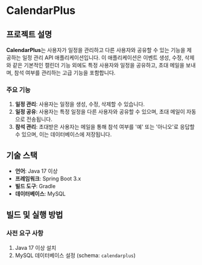 # CalendarPlus

## 프로젝트 설명

**CalendarPlus**는 사용자가 일정을 관리하고 다른 사용자와 공유할 수 있는 기능을 제공하는 일정 관리 API 애플리케이션입니다. 이 애플리케이션은 이벤트 생성, 수정, 삭제와 같은 기본적인 캘린더 기능
외에도 특정 사용자와 일정을 공유하고, 초대 메일을 보내며, 참석 여부를 관리하는 고급 기능을 포함합니다.

### 주요 기능

1. **일정 관리**: 사용자는 일정을 생성, 수정, 삭제할 수 있습니다.
2. **일정 공유**: 사용자는 특정 일정을 다른 사용자와 공유할 수 있으며, 초대 메일이 자동으로 전송됩니다.
3. **참석 관리**: 초대받은 사용자는 메일을 통해 참석 여부를 '예' 또는 '아니오'로 응답할 수 있으며, 이는 데이터베이스에 저장됩니다.

## 기술 스택

- **언어**: Java 17 이상
- **프레임워크**: Spring Boot 3.x
- **빌드 도구**: Gradle
- **데이터베이스**: MySQL

## 빌드 및 실행 방법

### 사전 요구 사항

1. Java 17 이상 설치
2. MySQL 데이터베이스 설정 (schema: `calendarplus`)

